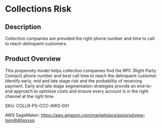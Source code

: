 # Collections Risk

## Description
Collection companies are provided the right phone number and time to call to reach delinquent customers.

## Product Overview
This propensity model helps collection companies find the RPC (Right Party Contact) phone number and best call time to reach the delinquent customer. Identify early, mid and late stage risk and the probability of receiving payment. Early and late stage segmentation strategies provide an end-to-end approach to optimize costs and ensure every account is in the right channel at the right time. 

SKU: COLLR-PS-CCC-AWS-001

AWS SageMaker: https://aws.amazon.com/marketplace/pp/prodview-lgon6l4hpvxxq

